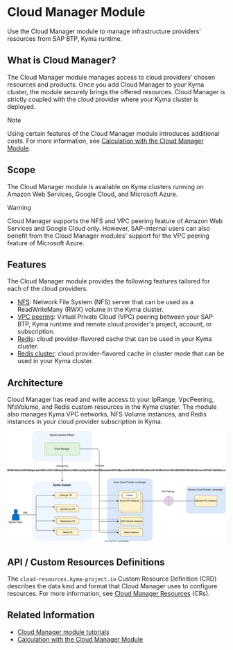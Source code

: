 
# Cloud Manager Module

Use the Cloud Manager module to manage infrastructure providers' resources from SAP BTP, Kyma runtime.

## What is Cloud Manager?

The Cloud Manager module manages access to cloud providers' chosen resources and products. Once you add Cloud Manager to your Kyma cluster, the module securely brings the offered resources. Cloud Manager is strictly coupled with the cloud provider where your Kyma cluster is deployed.

> [!NOTE]
> Using certain features of the Cloud Manager module introduces additional costs. For more information, see [Calculation with the Cloud Manager Module](https://help.sap.com/docs/btp/sap-business-technology-platform-internal/commercial-information-sap-btp-kyma-runtime?state=DRAFT&version=Internal#loioc33bb114a86e474a95db29cfd53f15e6__section_cloud_manager).

## Scope

The Cloud Manager module is available on Kyma clusters running on Amazon Web Services, Google Cloud, and Microsoft Azure.

> [!WARNING]
> Cloud Manager supports the NFS and VPC peering feature of Amazon Web Services and Google Cloud only.
> However, SAP-internal users can also benefit from the Cloud Manager modules' support for the VPC peering feature of Microsoft Azure. <!-- VPC peering for Microsoft Azure is visible only in the Internal DRAFT version of Help Portal docs and it is not part of the Cloud Production version of Help Portal docs -->

## Features

The Cloud Manager module provides the following features tailored for each of the cloud providers.

* [NFS](./00-20-nfs.md): Network File System (NFS) server that can be used as a ReadWriteMany (RWX) volume in the Kyma cluster.
* [VPC peering](./00-30-vpc-peering.md): Virtual Private Cloud (VPC) peering between your SAP BTP, Kyma runtime and remote cloud provider's project, account, or subscription.
* [Redis](./00-40-redis.md): cloud provider-flavored cache that can be used in your Kyma cluster.
* [Redis cluster](./00-50-redis-cluster.md): cloud provider-flavored cache in cluster mode that can be used in your Kyma cluster.

## Architecture

Cloud Manager has read and write access to your IpRange, VpcPeering, NfsVolume, and Redis custom resources in the Kyma cluster. The module also manages Kyma VPC networks, NFS Volume instances, and Redis instances in your cloud provider subscription in Kyma.

![Cloud Manager Architecture](./assets/cloud-manager-architecture.drawio.svg)

## API / Custom Resources Definitions

The `cloud-resources.kyma-project.io` Custom Resource Definition (CRD) describes the data kind and format that Cloud Manager uses to configure resources. For more information, see [Cloud Manager Resources](./resources/README.md) (CRs).

## Related Information

* [Cloud Manager module tutorials](./tutorials/README.md)
* [Calculation with the Cloud Manager Module](https://help.sap.com/docs/btp/sap-business-technology-platform-internal/commercial-information-sap-btp-kyma-runtime?state=DRAFT&version=Internal#calculation-with-the-cloud-manager-module)
